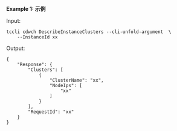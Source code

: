 **Example 1: 示例**



Input: 

```
tccli cdwch DescribeInstanceClusters --cli-unfold-argument  \
    --InstanceId xx
```

Output: 
```
{
    "Response": {
        "Clusters": [
            {
                "ClusterName": "xx",
                "NodeIps": [
                    "xx"
                ]
            }
        ],
        "RequestId": "xx"
    }
}
```

